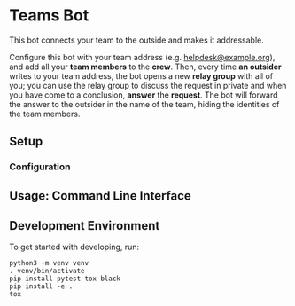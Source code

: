 # Teams Bot

This bot connects your team to the outside
and makes it addressable.

Configure this bot with your team address
(e.g. helpdesk@example.org),
and add all your **team members** to the **crew**.
Then,
every time **an outsider** writes to your team address,
the bot opens a new **relay group** with all of you;
you can use the relay group to discuss the request in private
and when you have come to a conclusion,
**answer** the **request**.
The bot will forward the answer to the outsider
in the name of the team,
hiding the identities of the team members.

## Setup

### Configuration

## Usage: Command Line Interface

## Development Environment

To get started with developing,
run:

```
python3 -m venv venv
. venv/bin/activate
pip install pytest tox black
pip install -e .
tox
```
